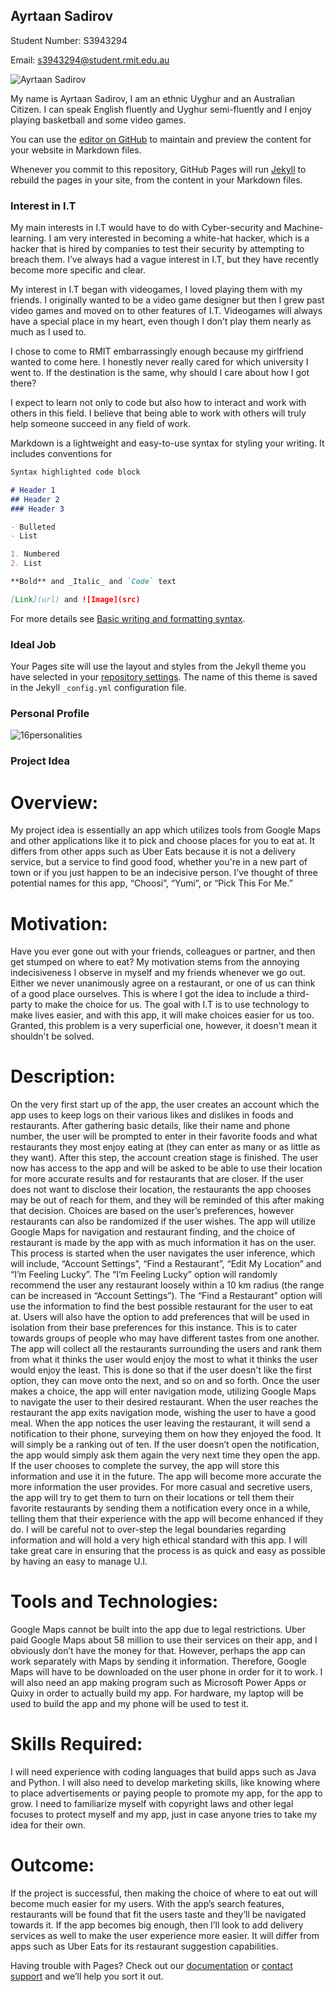 ## Ayrtaan Sadirov

Student Number: S3943294 

Email: s3943294@student.rmit.edu.au 

<body>
  <div class="wrapper">
     <img class="img-face" src="IMG_2319.PNG" alt="Ayrtaan Sadirov">
  </div>
</body>
 
My name is Ayrtaan Sadirov, I am an ethnic Uyghur and an Australian Citizen. I can speak English fluently and Uyghur semi-fluently and I enjoy playing basketball and some video games. 

You can use the [editor on GitHub](https://github.com/AyrtaanSadirov/studentprofile/edit/main/README.md) to maintain and preview the content for your website in Markdown files.

Whenever you commit to this repository, GitHub Pages will run [Jekyll](https://jekyllrb.com/) to rebuild the pages in your site, from the content in your Markdown files.

### Interest in I.T
My main interests in I.T would have to do with Cyber-security and Machine-learning. I am very interested in becoming a white-hat hacker, which is a hacker that is hired by companies to test their security by attempting to breach them. I’ve always had a vague interest in I.T, but they have recently become more specific and clear. 

My interest in I.T began with videogames, I loved playing them with my friends. I originally wanted to be a video game designer but then I grew past video games and moved on to other features of I.T. Videogames will always have a special place in my heart, even though I don’t play them nearly as much as I used to. 

I chose to come to RMIT embarrassingly enough because my girlfriend wanted to come here. I honestly never really cared for which university I went to. If the destination is the same, why should I care about how I got there?

I expect to learn not only to code but also how to interact and work with others in this field. I believe that being able to work with others will truly help someone succeed in any field of work.


Markdown is a lightweight and easy-to-use syntax for styling your writing. It includes conventions for

```markdown
Syntax highlighted code block

# Header 1
## Header 2
### Header 3

- Bulleted
- List

1. Numbered
2. List

**Bold** and _Italic_ and `Code` text

[Link](url) and ![Image](src)
```

For more details see [Basic writing and formatting syntax](https://docs.github.com/en/github/writing-on-github/getting-started-with-writing-and-formatting-on-github/basic-writing-and-formatting-syntax).

### Ideal Job

Your Pages site will use the layout and styles from the Jekyll theme you have selected in your [repository settings](https://github.com/AyrtaanSadirov/studentprofile/settings/pages). The name of this theme is saved in the Jekyll `_config.yml` configuration file.

### Personal Profile

<body>
  <div class="wrapper">
     <img class="img-person" src="personality.PNG" alt="16personalities">
  </div>
</body>

### Project Idea 
# Overview:
My project idea is essentially an app which utilizes tools from Google Maps and other applications like it to pick and choose places for you to eat at. It differs from other apps such as Uber Eats because it is not a delivery service, but a service to find good food, whether you're in a new part of town or if you just happen to be an indecisive person. I’ve thought of three potential names for this app, “Choosi”, “Yumi”, or “Pick This For Me.”

# Motivation:
Have you ever gone out with your friends, colleagues or partner, and then get stumped on where to eat? My motivation stems from the annoying indecisiveness I observe in myself and my friends whenever we go out. Either we never unanimously agree on a restaurant, or one of us can think of a good place ourselves. This is where I got the idea to include a third-party to make the choice for us. The goal with I.T is to use technology to make lives easier, and with this app, it will make choices easier for us too. Granted, this problem is a very superficial one, however, it doesn't mean it shouldn't be solved.

# Description: 
On the very first start up of the app, the user creates an account which the app uses to keep logs on their various likes and dislikes in foods and restaurants. After gathering basic details, like their name and phone number, the user will be prompted to enter in their favorite foods and what restaurants they most enjoy eating at (they can enter as many or as little as they want). After this step, the account creation stage is finished. The user now has access to the app and will be asked to be able to use their location for more accurate results and for restaurants that are closer. If the user does not want to disclose their location, the restaurants the app chooses may be out of reach for them, and they will be reminded of this after making that decision. Choices are based on the user’s preferences, however restaurants can also be randomized if the user wishes. The app will utilize Google Maps for navigation and restaurant finding, and the choice of restaurant is made by the app with as much information it has on the user. This process is started when the user navigates the user inference, which will include, “Account Settings”, “Find a Restaurant”, “Edit My Location” and “I’m Feeling Lucky”. The “I’m Feeling Lucky” option will randomly recommend the user any restaurant loosely within a 10 km radius (the range can be increased in “Account Settings”). The “Find a Restaurant” option will use the information to find the best possible restaurant for the user to eat at. Users will also have the option to add preferences that will be used in isolation from their base preferences for this instance. This is to cater towards groups of people who may have different tastes from one another. The app will collect all the restaurants surrounding the users and rank them from what it thinks the user would enjoy the most to what it thinks the user would enjoy the least. This is done so that if the user doesn't like the first option, they can move onto the next, and so on and so forth. Once the user makes a choice, the app will enter navigation mode,  utilizing Google Maps to navigate the user to their desired restaurant. When the user reaches the restaurant the app exits navigation mode, wishing the user to have a good meal. When the app notices the user leaving the restaurant, it will send a notification to their phone, surveying them on how they enjoyed the food. It will simply be a ranking out of ten. If the user doesn’t open the notification, the app would simply ask them again the very next time they open the app. If the user chooses to complete the survey, the app will store this information and use it in the future. The app will become more accurate the more information the user provides. For more casual and secretive users, the app will try to get them to turn on their locations or tell them their favorite restaurants by sending them a notification every once in  a while, telling them that their experience with the app will become enhanced if they do. I will be careful not to over-step the legal boundaries regarding information and will hold a very high ethical standard with this app. I will take great care in ensuring that the process is as quick and easy as possible by having an easy to manage U.I.

# Tools and Technologies:
Google Maps cannot be built into the app due to legal restrictions. Uber paid Google Maps about 58 million to use their services on their app, and I obviously don’t have the money for that. However, perhaps the app can work separately with Maps by sending it information. Therefore, Google Maps will have to be downloaded on the user phone in order for it to work. I will also need an app making program such as Microsoft Power Apps or Quixy in order to actually build my app. For hardware, my laptop will be used to build the app and my phone will be used to test it.

# Skills Required:
I will need experience with coding languages that build apps such as Java and Python. I will also need to develop marketing skills, like knowing where to place advertisements or paying people to promote my app,  for the app to grow.  I need to familiarize myself with copyright laws and other legal focuses to protect myself and my app, just in case anyone tries to take my idea for their own.

# Outcome:
If the project is successful, then making the choice of where to eat out will become much easier for my users. With the app’s search features, restaurants will be found that fit the users taste and they’ll be navigated towards it. If the app becomes big enough, then I’ll look to add delivery services as well to make the user experience more easier. It will differ from apps such as Uber Eats for its restaurant suggestion capabilities.


Having trouble with Pages? Check out our [documentation](https://docs.github.com/categories/github-pages-basics/) or [contact support](https://support.github.com/contact) and we’ll help you sort it out.
